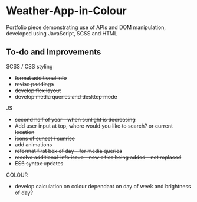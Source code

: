 # Weather-App-in-Colour

Portfolio piece demonstrating use of APIs and DOM manipulation, developed using JavaScript, SCSS and HTML

## To-do and Improvements

SCSS / CSS styling

- ~~format additional info~~
- ~~revise paddings~~
- ~~develop flex layout~~
- ~~develop media queries and desktop mode~~

JS

- ~~second half of year - when sunlight is decreasing~~
- ~~Add user input at top, where would you like to search? or current location~~
- ~~icons of sunset / sunrise~~
- add animations
- ~~reformat first box of day - for media queries~~
- ~~resolve additional-info issue - new cities being added - not replaced~~
- ~~ES6 syntax updates~~

COLOUR

- develop calculation on colour dependant on day of week and brightness of day?
